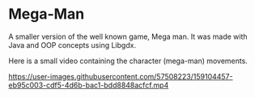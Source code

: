 # Mega-Man
A smaller version of the well known game, Mega man. It was made with Java and OOP concepts using Libgdx.

Here is a small video containing the character (mega-man) movements.


https://user-images.githubusercontent.com/57508223/159104457-eb95c003-cdf5-4d6b-bac1-bdd8848acfcf.mp4

